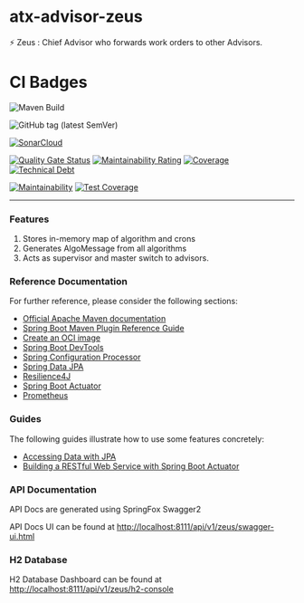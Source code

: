 # atx-advisor-zeus
⚡ Zeus : Chief Advisor who forwards work orders to other Advisors. 

# CI Badges
![Maven Build](https://github.com/algotradeX/atx-advisor-zeus/workflows/Maven%20Build/badge.svg?branch=master)

![GitHub tag (latest SemVer)](https://img.shields.io/github/v/tag/algotradeX/atx-advisor-zeus?color=orange&label=Latest%20Tag&sort=semver&style=plastic)

[![SonarCloud](https://sonarcloud.io/images/project_badges/sonarcloud-black.svg)](https://sonarcloud.io/dashboard?id=algotradeX_atx-advisor-zeus)

[![Quality Gate Status](https://sonarcloud.io/api/project_badges/measure?project=algotradeX_atx-advisor-zeus&metric=alert_status)](https://sonarcloud.io/dashboard?id=algotradeX_atx-advisor-zeus)
[![Maintainability Rating](https://sonarcloud.io/api/project_badges/measure?project=algotradeX_atx-advisor-zeus&metric=sqale_rating)](https://sonarcloud.io/dashboard?id=algotradeX_atx-advisor-zeus)
[![Coverage](https://sonarcloud.io/api/project_badges/measure?project=algotradeX_atx-advisor-zeus&metric=coverage)](https://sonarcloud.io/dashboard?id=algotradeX_atx-advisor-zeus)
[![Technical Debt](https://sonarcloud.io/api/project_badges/measure?project=algotradeX_atx-advisor-zeus&metric=sqale_index)](https://sonarcloud.io/dashboard?id=algotradeX_atx-advisor-zeus)



[![Maintainability](https://api.codeclimate.com/v1/badges/b53fcd78cec611c3f795/maintainability)](https://codeclimate.com/github/algotradeX/atx-advisor-zeus/maintainability)
[![Test Coverage](https://api.codeclimate.com/v1/badges/b53fcd78cec611c3f795/test_coverage)](https://codeclimate.com/github/algotradeX/atx-advisor-zeus/test_coverage)


------------------------------------------------------------------------
### Features
1. Stores in-memory map of algorithm and crons
1. Generates AlgoMessage from all algorithms
1. Acts as supervisor and master switch to advisors.



### Reference Documentation
For further reference, please consider the following sections:

* [Official Apache Maven documentation](https://maven.apache.org/guides/index.html)
* [Spring Boot Maven Plugin Reference Guide](https://docs.spring.io/spring-boot/docs/2.4.0-SNAPSHOT/maven-plugin/reference/html/)
* [Create an OCI image](https://docs.spring.io/spring-boot/docs/2.4.0-SNAPSHOT/maven-plugin/reference/html/#build-image)
* [Spring Boot DevTools](https://docs.spring.io/spring-boot/docs/2.3.1.RELEASE/reference/htmlsingle/#using-boot-devtools)
* [Spring Configuration Processor](https://docs.spring.io/spring-boot/docs/2.3.1.RELEASE/reference/htmlsingle/#configuration-metadata-annotation-processor)
* [Spring Data JPA](https://docs.spring.io/spring-boot/docs/2.3.1.RELEASE/reference/htmlsingle/#boot-features-jpa-and-spring-data)
* [Resilience4J](https://cloud.spring.io/spring-cloud-static/spring-cloud-circuitbreaker/current/reference/html)
* [Spring Boot Actuator](https://docs.spring.io/spring-boot/docs/2.3.1.RELEASE/reference/htmlsingle/#production-ready)
* [Prometheus](https://docs.spring.io/spring-boot/docs/2.3.1.RELEASE/reference/html/production-ready-features.html#production-ready-metrics-export-prometheus)


### Guides
The following guides illustrate how to use some features concretely:

* [Accessing Data with JPA](https://spring.io/guides/gs/accessing-data-jpa/)
* [Building a RESTful Web Service with Spring Boot Actuator](https://spring.io/guides/gs/actuator-service/)


### API Documentation
API Docs are generated using SpringFox Swagger2

API Docs UI can be found at [http://localhost:8111/api/v1/zeus/swagger-ui.html](http://localhost:8111/api/v1/zeus/swagger-ui.html)


### H2 Database
H2 Database Dashboard can be found at [http://localhost:8111/api/v1/zeus/h2-console](http://localhost:8111/api/v1/zeus/h2-console)




